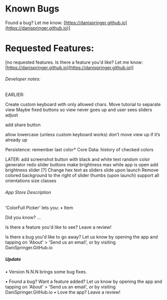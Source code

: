 # Known Bugs

Found a bug? Let me know: [https://danispringer.github.io](https://danispringer.github.io)]

# Requested Features:

[no requested features. Is there a feature you'd like? Let me know: [https://danispringer.github.io](https://danispringer.github.io)]

###### Developer notes:

EARLIER:

Create custom keyboard with only allowed chars.
Move tutorial to separate view
  Maybe fixed buttons so view never goes up and user sees sliders adjust

add share button

allow lowercase (unless custom keyboard works)
don’t move view up if it’s already up

Persistence: remember last color\*
Core Data: history of checked colors

LATER:
add screenshot button with black and white text
random color generator
redo slider buttons
make brightness max while app is open
add brightness slider
[?] Change hex text as sliders slide upon launch
Remove colored background to the right of slider thumbs (upon launch)
support all orientations
size classes

###### App Store Description
‘ColorFull Picker’ lets you:
• Item

Did you know? ...

Is there a feature you'd like to see? Leave a review!

Is there a bug you'd like to go away? Let us know by opening the app and tapping on 'About' > 'Send us an email', or by visiting DaniSpringer.GitHub.io

##### Update

• Version N.N.N brings some bug fixes.

• Found a bug? Want a feature added? Let us know by opening the app and tapping on 'About' > 'Send us an email', or by visiting DaniSpringer.GitHub.io
• Love the app? Leave a review!